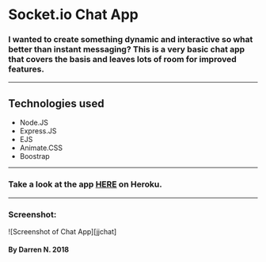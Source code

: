 # Socket.io Chat App

### I wanted to create something dynamic and interactive so what better than instant messaging? This is a very basic chat app that covers the basis and leaves lots of room for improved features. 
---
## Technologies used
- Node.JS
- Express.JS
- EJS
- Animate.CSS
- Boostrap
---
### Take a look at the app [HERE](https://jenkinsandjonez.herokuapp.com/) on Heroku. 
---
### Screenshot: 
![Screenshot of Chat App][jjchat]
#### By Darren N. 2018
